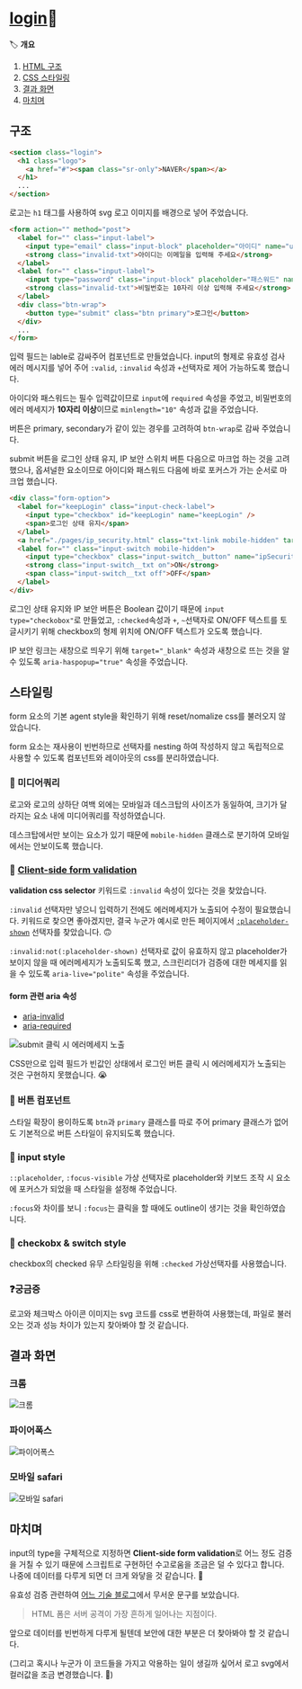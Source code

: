 # [login](../login/login.html)🔗

🏷️ **개요**

1. [HTML 구조](#구조)
1. [CSS 스타일링](#스타일링)
1. [결과 화면](#결과-화면)
1. [마치며](#마치며)

## 구조

```html
<section class="login">
  <h1 class="logo">
    <a href="#"><span class="sr-only">NAVER</span></a>
  </h1>
  ...
</section>
```

로고는 `h1` 태그를 사용하여 svg 로고 이미지를 배경으로 넣어 주었습니다.

```html
<form action="" method="post">
  <label for="" class="input-label">
    <input type="email" class="input-block" placeholder="아이디" name="userId" required />
    <strong class="invalid-txt">아이디는 이메일을 입력해 주세요</strong>
  </label>
  <label for="" class="input-label">
    <input type="password" class="input-block" placeholder="패스워드" name="userPw" minlength="10" required />
    <strong class="invalid-txt">비밀번호는 10자리 이상 입력해 주세요</strong>
  </label>
  <div class="btn-wrap">
    <button type="submit" class="btn primary">로그인</button>
  </div>
  ...
</form>
```

입력 필드는 lable로 감싸주어 컴포넌트로 만들었습니다. input의 형제로 유효성 검사 에러 메시지를 넣어 주어 `:valid`, `:invalid` 속성과 `+`선택자로 제어 가능하도록 했습니다.

아이디와 패스워드는 필수 입력값이므로 `input`에 `required` 속성을 주었고,
비밀번호의 에러 메세지가 **10자리 이상**이므로 `minlength="10"` 속성과 값을 주었습니다.

버튼은 primary, secondary가 같이 있는 경우를 고려하여 `btn-wrap`로 감싸 주었습니다.

submit 버튼을 로그인 상태 유지, IP 보안 스위치 버튼 다음으로 마크업 하는 것을 고려했으나,
옵셔널한 요소이므로 아이디와 패스워드 다음에 바로 포커스가 가는 순서로 마크업 했습니다.

```html
<div class="form-option">
  <label for="keepLogin" class="input-check-label">
    <input type="checkbox" id="keepLogin" name="keepLogin" />
    <span>로그인 상태 유지</span>
  </label>
  <a href="./pages/ip_security.html" class="txt-link mobile-hidden" target="_blank" aria-haspopup="true">IP 보안</a>
  <label for="" class="input-switch mobile-hidden">
    <input type="checkbox" class="input-switch__button" name="ipSecurity" />
    <strong class="input-switch__txt on">ON</strong>
    <span class="input-switch__txt off">OFF</span>
  </label>
</div>
```

로그인 상태 유지와 IP 보안 버튼은 Boolean 값이기 때문에 `input` `type="checkobox"`로 만들었고, `:checked`속성과 `+`, `~`선택자로 ON/OFF 텍스트를 토글시키기 위해 checkbox의 형제 위치에 ON/OFF 텍스트가 오도록 했습니다.

IP 보안 링크는 새창으로 띄우기 위해 `target="_blank"` 속성과 새창으로 뜨는 것을 알 수 있도록 `aria-haspopup="true"` 속성을 주었습니다.

## 스타일링

form 요소의 기본 agent style을 확인하기 위해 reset/nomalize css를 불러오지 않았습니다.

form 요소는 재사용이 빈번하므로 선택자를 nesting 하여 작성하지 않고 독립적으로 사용할 수 있도록 컴포넌트와 레이아웃의 css를 분리하였습니다.

### 🔎 미디어쿼리

로고와 로고의 상하단 여백 외에는 모바일과 데스크탑의 사이즈가 동일하여, 크기가 달라지는 요소 내에 미디어쿼리를 작성하였습니다.

데스크탑에서만 보이는 요소가 있기 때문에 `mobile-hidden` 클래스로 분기하여 모바일에서는 안보이도록 했습니다.

### 🔎 [Client-side form validation](https://developer.mozilla.org/en-US/docs/Learn/Forms/Form_validation)

**validation css selector** 키워드로 `:invalid` 속성이 있다는 것을 찾았습니다.

`:invalid` 선택자만 넣으니 입력하기 전에도 에러메세지가 노출되어 수정이 필요했습니다.
키워드로 찾으면 좋아겠지만, 결국 누군가 예시로 만든 페이지에서 [`:placeholder-shown`](https://caniuse.com/css-placeholder-shown) 선택자를 찾았습니다. 🙃

`:invalid:not(:placeholder-shown)` 선택자로 값이 유효하지 않고 placeholder가 보이지 않을 때 에러메세지가 노출되도록 했고, 스크린리더가 검증에 대한 메세지를 읽을 수 있도록 `aria-live="polite"` 속성을 주었습니다.

#### form 관련 aria 속성

- [aria-invalid](https://developer.mozilla.org/en-US/docs/Web/Accessibility/ARIA/Attributes/aria-invalid)
- [aria-required](https://developer.mozilla.org/en-US/docs/Web/Accessibility/ARIA/Attributes/aria-required)

![submit 클릭 시 에러메세지 노출](https://seulbinim.github.io/html-css/src/assets/naver/error.gif)

CSS만으로 입력 필드가 빈값인 상태에서 로그인 버튼 클릭 시 에러메세지가 노출되는 것은 구현하지 못했습니다. 😭

### 🔎 버튼 컴포넌트

스타일 확장이 용이하도록 `btn`과 `primary` 클래스를 따로 주어 primary 클래스가 없어도 기본적으로 버튼 스타일이 유지되도록 했습니다.

### 🔎 input style

`::placeholder`, `:focus-visible` 가상 선택자로 placeholder와 키보드 조작 시 요소에 포커스가 되었을 때 스타일을 설정해 주었습니다.

`:focus`와 차이를 보니 `:focus`는 클릭을 할 때에도 outline이 생기는 것을 확인하였습니다.

### 🔎 checkobx & switch style

checkbox의 checked 유무 스타일링을 위해 `:checked` 가상선택자를 사용했습니다.

### ❓궁금증

로고와 체크박스 아이콘 이미지는 svg 코드를 css로 변환하여 사용했는데, 파일로 불러오는 것과 성능 차이가 있는지 찾아봐야 할 것 같습니다.

## 결과 화면

### 크롬

![크롬](./images/login/chrome.webp)

### 파이어폭스

![파이어폭스](./images/login/firefox.webp)

### 모바일 safari

![모바일 safari](./images/login/mobile_safari.webp)

## 마치며

input의 type을 구체적으로 지정하면 **Client-side form validation**로 어느 정도 검증을 거칠 수 있기 때문에 스크립트로 구현하던 수고로움을 조금은 덜 수 있다고 합니다. 나중에 데이터를 다루게 되면 더 크게 와닿을 것 같습니다. 🙂

유효성 검증 관련하여 [어느 기술 블로그](https://witch.work/posts/html-form-validation)에서 무서운 문구를 보았습니다.

> HTML 폼은 서버 공격이 가장 흔하게 일어나는 지점이다.

앞으로 데이터를 빈번하게 다루게 될텐데 보안에 대한 부분은 더 찾아봐야 할 것 같습니다.

(그리고 혹시나 누군가 이 코드들을 가지고 악용하는 일이 생길까 싶어서 로고 svg에서 컬러값을 조금 변경했습니다. 🥺)
